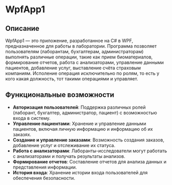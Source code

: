 # WpfApp1
## Описание

WpfApp1 — это приложение, разработанное на C# в WPF, предназначенное для работы в лаборатории. Программа позволяет пользователям (лаборантам, бухгалтерам, администраторам) выполнять различные операции, такие как прием биоматериалов, формирование отчетов, работа с анализаторами, управление данными пациентов, добавление услуг, выставление счёта страховым компаниям. Исполение операция исключительно по ролям, то есть у кого какая должность, тот такими операциями и управляет.

## Функциональные возможности

- **Авторизация пользователей**: Поддержка различных ролей (лаборант, бухгалтер, администратор, пациент) с возможностью входа в систему.
- **Управление пациентами**: Хранение и управление данными пациентов, включая личную информацию и информацию об их заказях.
- **Создание и управление заказами**: Возможность создания заказов, добавление услуг и отслеживание их статуса.
- **Работа с анализаторами**: Лаборанты-исследователи могут работать с анализаторами и получать результаты анализов.
- **Формирование отчетов**: Составление отчетов для анализа данных и представления информации.
- **История входа**: Хранение истории входа пользователей для обеспечения безопасности.

